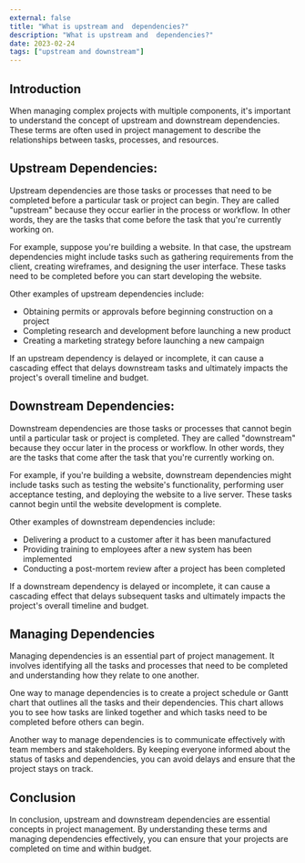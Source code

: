 ```yaml
---
external: false
title: "What is upstream and  dependencies?"
description: "What is upstream and  dependencies?"
date: 2023-02-24
tags: ["upstream and downstream"]
---
```


## Introduction

When managing complex projects with multiple components, it's important to understand the concept of upstream and downstream dependencies. These terms are often used in project management to describe the relationships between tasks, processes, and resources.

## Upstream Dependencies:

Upstream dependencies are those tasks or processes that need to be completed before a particular task or project can begin. They are called "upstream" because they occur earlier in the process or workflow. In other words, they are the tasks that come before the task that you're currently working on.

For example, suppose you're building a website. In that case, the upstream dependencies might include tasks such as gathering requirements from the client, creating wireframes, and designing the user interface. These tasks need to be completed before you can start developing the website.

Other examples of upstream dependencies include:

- Obtaining permits or approvals before beginning construction on a project
- Completing research and development before launching a new product
- Creating a marketing strategy before launching a new campaign

If an upstream dependency is delayed or incomplete, it can cause a cascading effect that delays downstream tasks and ultimately impacts the project's overall timeline and budget.

## Downstream Dependencies:

Downstream dependencies are those tasks or processes that cannot begin until a particular task or project is completed. They are called "downstream" because they occur later in the process or workflow. In other words, they are the tasks that come after the task that you're currently working on.

For example, if you're building a website, downstream dependencies might include tasks such as testing the website's functionality, performing user acceptance testing, and deploying the website to a live server. These tasks cannot begin until the website development is complete.

Other examples of downstream dependencies include:

- Delivering a product to a customer after it has been manufactured
- Providing training to employees after a new system has been implemented
- Conducting a post-mortem review after a project has been completed

If a downstream dependency is delayed or incomplete, it can cause a cascading effect that delays subsequent tasks and ultimately impacts the project's overall timeline and budget.

## Managing Dependencies

Managing dependencies is an essential part of project management. It involves identifying all the tasks and processes that need to be completed and understanding how they relate to one another.

One way to manage dependencies is to create a project schedule or Gantt chart that outlines all the tasks and their dependencies. This chart allows you to see how tasks are linked together and which tasks need to be completed before others can begin.

Another way to manage dependencies is to communicate effectively with team members and stakeholders. By keeping everyone informed about the status of tasks and dependencies, you can avoid delays and ensure that the project stays on track.

## Conclusion

In conclusion, upstream and downstream dependencies are essential concepts in project management. By understanding these terms and managing dependencies effectively, you can ensure that your projects are completed on time and within budget.
